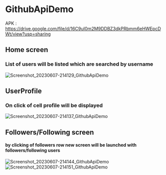 # GithubApiDemo

APK : https://drive.google.com/file/d/16C9uI0m2M9DDBZ3dkPRbmm6eHWEpcDWt/view?usp=sharing

## Home screen 
### List of users will be listed which are searched by username



![Screenshot_20230607-214129_GithubApiDemo](https://github.com/MeghnaVaidya26/GithubApiDemo/assets/25247238/d98456d4-820b-4af4-be6e-7d37d3c45694)

## UserProfile
### On click of cell profile will be displayed


![Screenshot_20230607-214137_GithubApiDemo](https://github.com/MeghnaVaidya26/GithubApiDemo/assets/25247238/3fcbc6e3-7b56-431e-8463-ba52c6d2d3cf)

## Followers/Following screen
#### by clicking of followers row new screen will be launched with followers/following users



![Screenshot_20230607-214144_GithubApiDemo](https://github.com/MeghnaVaidya26/GithubApiDemo/assets/25247238/64b106ca-0705-4991-9c5b-ea7f574b81a6)
![Screenshot_20230607-214151_GithubApiDemo](https://github.com/MeghnaVaidya26/GithubApiDemo/assets/25247238/e9f84374-5ac8-4454-942e-f14f57a5869a)
